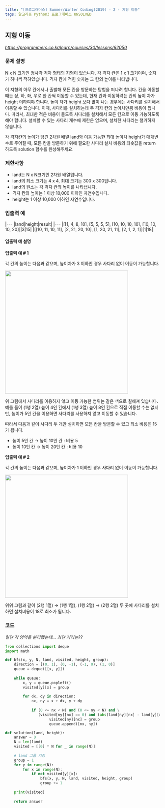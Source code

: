 ```yaml
---
title: "[프로그래머스] Summer/Winter Coding(2019) - 2 - 지형 이동"
tags: 알고리즘 Python3 프로그래머스 UNSOLVED
---
```


## 지형 이동

*<https://programmers.co.kr/learn/courses/30/lessons/62050>*

### 문제 설명

N x N 크기인 정사각 격자 형태의 지형이 있습니다. 각 격자 칸은 1 x 1 크기이며, 숫자가 하나씩 적혀있습니다. 격자 칸에 적힌 숫자는 그 칸의 높이를 나타냅니다.

이 지형의 아무 칸에서나 출발해 모든 칸을 방문하는 탐험을 떠나려 합니다. 칸을 이동할 때는 상, 하, 좌, 우로 한 칸씩 이동할 수 있는데, 현재 칸과 이동하려는 칸의 높이 차가 height 이하여야 합니다. 높이 차가 height 보다 많이 나는 경우에는 사다리를 설치해서 이동할 수 있습니다. 이때, 사다리를 설치하는데 두 격자 칸의 높이차만큼 비용이 듭니다. 따라서, 최대한 적은 비용이 들도록 사다리를 설치해서 모든 칸으로 이동 가능하도록 해야 합니다. 설치할 수 있는 사다리 개수에 제한은 없으며, 설치한 사다리는 철거하지 않습니다.

각 격자칸의 높이가 담긴 2차원 배열 land와 이동 가능한 최대 높이차 height가 매개변수로 주어질 때, 모든 칸을 방문하기 위해 필요한 사다리 설치 비용의 최솟값을 return 하도록 solution 함수를 완성해주세요.

### 제한사항

* land는 N x N크기인 2차원 배열입니다.
* land의 최소 크기는 4 x 4, 최대 크기는 300 x 300입니다.
* land의 원소는 각 격자 칸의 높이를 나타냅니다.
* 격자 칸의 높이는 1 이상 10,000 이하인 자연수입니다.
* height는 1 이상 10,000 이하인 자연수입니다.

### 입출력 예

|---
|land|height|result|
|---
|[[1, 4, 8, 10], [5, 5, 5, 5], [10, 10, 10, 10], [10, 10, 10, 20]]|3|15|
|[[10, 11, 10, 11], [2, 21, 20, 10], [1, 20, 21, 11], [2, 1, 2, 1]]|1|18|

#### 입출력 예 설명

**입출력 예 # 1**

각 칸의 높이는 다음과 같으며, 높이차가 3 이하인 경우 사다리 없이 이동이 가능합니다.

<img src="https://grepp-programmers.s3.amazonaws.com/files/production/c08b7af3db/5efe34cb-1e69-4474-8e0f-b6929184ebdd.png" width="400px">

위 그림에서 사다리를 이용하지 않고 이동 가능한 범위는 같은 색으로 칠해져 있습니다. 예를 들어 (1행 2열) 높이 4인 칸에서 (1행 3열) 높이 8인 칸으로 직접 이동할 수는 없지만, 높이가 5인 칸을 이용하면 사다리를 사용하지 않고 이동할 수 있습니다.

따라서 다음과 같이 사다리 두 개만 설치하면 모든 칸을 방문할 수 있고 최소 비용은 15가 됩니다.

* 높이 5인 칸 → 높이 10인 칸 : 비용 5
* 높이 10인 칸 → 높이 20인 칸 : 비용 10

**입출력 예 # 2**

각 칸의 높이는 다음과 같으며, 높이차가 1 이하인 경우 사다리 없이 이동이 가능합니다.

<img src="https://grepp-programmers.s3.amazonaws.com/files/production/5bfffc0d72/af5db829-8ea1-4f4c-a5a8-ed11e029d135.png" width="400px">

위위 그림과 같이 (2행 1열) → (1행 1열), (1행 2열) → (2행 2열) 두 곳에 사다리를 설치하면 설치비용이 18로 최소가 됩니다.

### 코드

*일단 각 영역을 분리했는데... 최단 거리는??*

``` python
from collections import deque
import math

def bfs(x, y, N, land, visited, height, group):
    direction = [(0, 1), (0, -1), (-1, 0), (1, 0)]
    queue = deque([[x, y]])
    
    while queue:
        x, y = queue.popleft()
        visited[y][x] = group
        
        for dx, dy in direction:
            nx, ny = x + dx, y + dy
            
            if (0 <= nx < N) and (0 <= ny < N) and \
               (visited[ny][nx] == 0) and (abs(land[ny][nx] - land[y][x]) <= height):
                    visited[ny][nx] = group
                    queue.append([nx, ny])

def solution(land, height):
    answer = 0
    N = len(land)
    visited = [[0] * N for _ in range(N)]
    
    # land 그룹 지정
    group = 1
    for y in range(N):
        for x in range(N):
            if not visited[y][x]:
                bfs(x, y, N, land, visited, height, group)
                group += 1
    
    print(visited)
    
    return answer
```